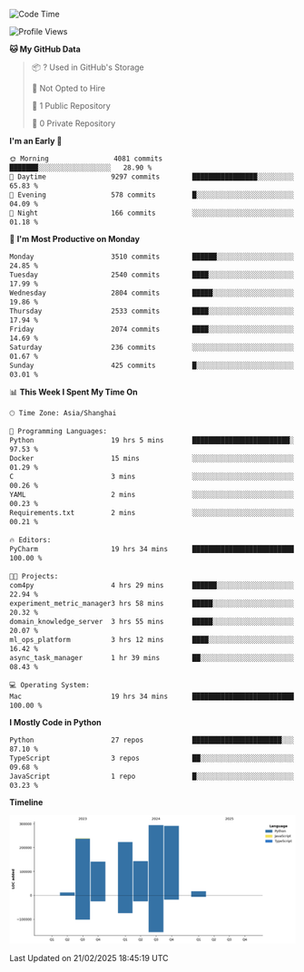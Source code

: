 <!--START_SECTION:waka-->
![Code Time](http://img.shields.io/badge/Code%20Time-144%20hrs%2030%20mins-blue)

![Profile Views](http://img.shields.io/badge/Profile%20Views-4-blue)

**🐱 My GitHub Data** 

> 📦 ? Used in GitHub's Storage 
 > 
> 🚫 Not Opted to Hire
 > 
> 📜 1 Public Repository 
 > 
> 🔑 0 Private Repository 
 > 
**I'm an Early 🐤** 

```text
🌞 Morning                4081 commits        ███████░░░░░░░░░░░░░░░░░░   28.90 % 
🌆 Daytime                9297 commits        ████████████████░░░░░░░░░   65.83 % 
🌃 Evening                578 commits         █░░░░░░░░░░░░░░░░░░░░░░░░   04.09 % 
🌙 Night                  166 commits         ░░░░░░░░░░░░░░░░░░░░░░░░░   01.18 % 
```
📅 **I'm Most Productive on Monday** 

```text
Monday                   3510 commits        ██████░░░░░░░░░░░░░░░░░░░   24.85 % 
Tuesday                  2540 commits        ████░░░░░░░░░░░░░░░░░░░░░   17.99 % 
Wednesday                2804 commits        █████░░░░░░░░░░░░░░░░░░░░   19.86 % 
Thursday                 2533 commits        ████░░░░░░░░░░░░░░░░░░░░░   17.94 % 
Friday                   2074 commits        ████░░░░░░░░░░░░░░░░░░░░░   14.69 % 
Saturday                 236 commits         ░░░░░░░░░░░░░░░░░░░░░░░░░   01.67 % 
Sunday                   425 commits         █░░░░░░░░░░░░░░░░░░░░░░░░   03.01 % 
```


📊 **This Week I Spent My Time On** 

```text
🕑︎ Time Zone: Asia/Shanghai

💬 Programming Languages: 
Python                   19 hrs 5 mins       ████████████████████████░   97.53 % 
Docker                   15 mins             ░░░░░░░░░░░░░░░░░░░░░░░░░   01.29 % 
C                        3 mins              ░░░░░░░░░░░░░░░░░░░░░░░░░   00.26 % 
YAML                     2 mins              ░░░░░░░░░░░░░░░░░░░░░░░░░   00.23 % 
Requirements.txt         2 mins              ░░░░░░░░░░░░░░░░░░░░░░░░░   00.21 % 

🔥 Editors: 
PyCharm                  19 hrs 34 mins      █████████████████████████   100.00 % 

🐱‍💻 Projects: 
com4py                   4 hrs 29 mins       ██████░░░░░░░░░░░░░░░░░░░   22.94 % 
experiment_metric_manager3 hrs 58 mins       █████░░░░░░░░░░░░░░░░░░░░   20.32 % 
domain_knowledge_server  3 hrs 55 mins       █████░░░░░░░░░░░░░░░░░░░░   20.07 % 
ml_ops_platform          3 hrs 12 mins       ████░░░░░░░░░░░░░░░░░░░░░   16.42 % 
async_task_manager       1 hr 39 mins        ██░░░░░░░░░░░░░░░░░░░░░░░   08.43 % 

💻 Operating System: 
Mac                      19 hrs 34 mins      █████████████████████████   100.00 % 
```

**I Mostly Code in Python** 

```text
Python                   27 repos            ██████████████████████░░░   87.10 % 
TypeScript               3 repos             ██░░░░░░░░░░░░░░░░░░░░░░░   09.68 % 
JavaScript               1 repo              █░░░░░░░░░░░░░░░░░░░░░░░░   03.23 % 
```



**Timeline**

![Lines of Code chart](https://raw.githubusercontent.com/jixingyou/jixingyou/main/assets/bar_graph.png)


 Last Updated on 21/02/2025 18:45:19 UTC
<!--END_SECTION:waka-->